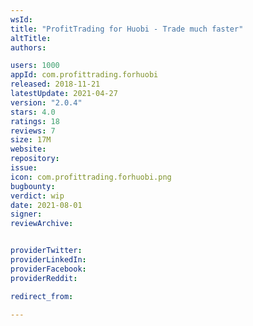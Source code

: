 ```yaml
---
wsId: 
title: "ProfitTrading for Huobi - Trade much faster"
altTitle: 
authors:

users: 1000
appId: com.profittrading.forhuobi
released: 2018-11-21
latestUpdate: 2021-04-27
version: "2.0.4"
stars: 4.0
ratings: 18
reviews: 7
size: 17M
website: 
repository: 
issue: 
icon: com.profittrading.forhuobi.png
bugbounty: 
verdict: wip
date: 2021-08-01
signer: 
reviewArchive:


providerTwitter: 
providerLinkedIn: 
providerFacebook: 
providerReddit: 

redirect_from:

---
```



